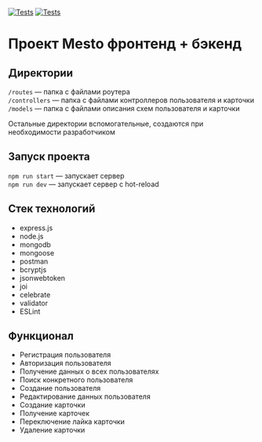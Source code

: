 [![Tests](../../actions/workflows/tests-13-sprint.yml/badge.svg)](../../actions/workflows/tests-13-sprint.yml) [![Tests](../../actions/workflows/tests-14-sprint.yml/badge.svg)](../../actions/workflows/tests-14-sprint.yml)
# Проект Mesto фронтенд + бэкенд


## Директории

`/routes` — папка с файлами роутера  
`/controllers` — папка с файлами контроллеров пользователя и карточки   
`/models` — папка с файлами описания схем пользователя и карточки  
  
Остальные директории вспомогательные, создаются при необходимости разработчиком

## Запуск проекта

`npm run start` — запускает сервер   
`npm run dev` — запускает сервер с hot-reload

## Стек технологий 
- express.js
- node.js
- mongodb
- mongoose
- postman
- bcryptjs
- jsonwebtoken
- joi
- celebrate
- validator
- ESLint

##  Функционал
- Регистрация пользователя
- Авторизация пользователя
- Получение данных о всех пользователях
- Поиск конкретного пользователя
- Cоздание пользователя
- Редактирование данных пользователя
- Создание карточки
- Получение карточек
- Переключение лайка карточки
- Удаление карточки

